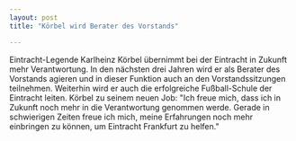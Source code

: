 ```yaml
---
layout: post
title: "Körbel wird Berater des Vorstands"

---
```


Eintracht-Legende Karlheinz Körbel übernimmt bei der Eintracht in Zukunft mehr Verantwortung. In den nächsten drei Jahren wird er als Berater des Vorstands agieren und in dieser Funktion auch an den Vorstandssitzungen teilnehmen. Weiterhin wird er auch die erfolgreiche Fußball-Schule der Eintracht leiten. Körbel zu seinem neuen Job: "Ich freue mich, dass ich in Zukunft noch mehr in die Verantwortung genommen werde. Gerade in schwierigen Zeiten freue ich mich, meine Erfahrungen noch mehr einbringen zu können, um Eintracht Frankfurt zu helfen."


